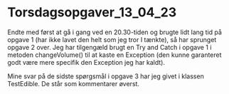 # Torsdagsopgaver_13_04_23

Endte med først at gå i gang ved en 20.30-tiden og brugte lidt lang tid på opgave 1 (har ikke lavet den helt som jeg tror I tænkte), 
så har sprunget opgave 2 over. Jeg har tilgengæld brugt en Try and Catch i opgave 1 i metoden changeVolume() til at kaste en Exception (den kunne garanteret
godt være mere specifik den Exception jeg har kaldt).

Mine svar på de sidste spørgsmål i opgave 3 har jeg givet i klassen TestEdible. De står som kommentarer øverst. 

